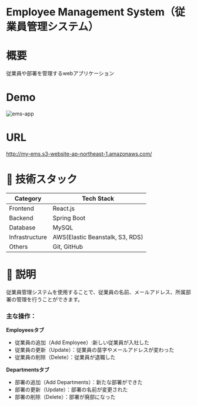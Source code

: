 # Employee Management System（従業員管理システム）
# 概要
従業員や部署を管理するwebアプリケーション
　　　　
    
# Demo
![ems-app](https://github.com/zakzackr/employee-management-system/assets/100734822/758f48fe-e025-4c0c-8551-7e41ccf41f4c)

# URL
http://my-ems.s3-website-ap-northeast-1.amazonaws.com/

       
# 💾 技術スタック
| Category | Tech Stack |
| ---- | ---- |
| Frontend | React.js |
| Backend | Spring Boot |
| Database | MySQL |
| Infrastructure | AWS(Elastic Beanstalk, S3, RDS) |
| Others | Git, GitHub |


# 📝 説明
従業員管理システムを使用することで、従業員の名前、メールアドレス、所属部署の管理を行うことができます。

### 主な操作： 
**Employeesタブ**    
* 従業員の追加（Add Employee）:新しい従業員が入社した    
* 従業員の更新（Update）：従業員の苗字やメールアドレスが変わった    
* 従業員の削除（Delete）：従業員が退職した     
    
**Departmentsタブ**    
* 部署の追加（Add Departments）：新たな部署ができた    
* 部署の更新（Update）：部署の名前が変更された    
* 部署の削除（Delete）：部署が廃部になった    
    
